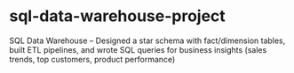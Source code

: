 # sql-data-warehouse-project
SQL Data Warehouse – Designed a star schema with fact/dimension tables, built ETL pipelines, and wrote SQL queries for business insights (sales trends, top customers, product performance)
